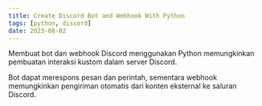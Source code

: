 ```yaml
---
title: Create Discord Bot and Webhook With Python
tags: [python, discord]
date: 2023-08-02
---
```


Membuat bot dan webhook Discord menggunakan Python memungkinkan pembuatan interaksi kustom dalam server Discord.

<!--more-->

Bot dapat merespons pesan dan perintah, sementara webhook memungkinkan pengiriman otomatis dari konten eksternal ke saluran Discord.
